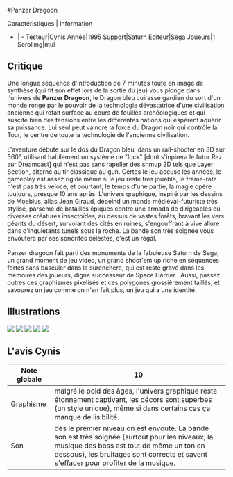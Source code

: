 #Panzer Dragoon

Caractéristiques | Information
- | -
Testeur|Cynis
Année|1995
Support|Saturn
Editeur|Sega
Joueurs|1
Scrolling|mul

## Critique
Une longue séquence d'introduction de 7 minutes toute en image de synthèse (qui fit son effet lors de la sortie du jeu) vous plonge dans l'univers de <b>Panzer Dragoon</b>, le Dragon bleu cuirassé gardien du sort d'un monde rongé par le pouvoir de la technologie dévastatrice d'une civilisation ancienne qui refait surface au cours de fouilles archéologiques et qui suscite bien des tensions entre les différentes nations qui espèrent aquérir sa puissance. Lui seul peut vaincre la force du Dragon noir qui contrôle la Tour, le centre de toute la technologie de l'ancienne civilisation.<br/><br/>L'aventure débute sur le dos du Dragon bleu, dans un rail-shooter en 3D sur 360°, utilisant habilement un système de "lock" [dont s'inpirera le futur Rez sur Dreamcast] qui n'est pas sans rapeller des shmup 2D tels que Layer Section, alterné au tir classique au gun. Certes le jeu accuse les années, le gameplay est assez rigide même si le jeu reste très jouable, le frame-rate n'est pas très véloce, et pourtant, le temps d'une partie, la magie opère toujours, presque 10 ans après. L'univers graphique, inspiré par les dessins de Moebius, alias Jean Giraud, dépeind un monde médiéval-futuriste très stylisé, parsemé de batailles épiques contre une armada de dirigeables ou diverses créatures insectoïdes, au dessus de vastes forêts, bravant les vers géants du désert, survolant des cités en ruines, s'engouffrant à vive allure dans d'inquietants tunels sous la roche. La bande son très soignée vous envoutera par ses sonorités célèstes, c'est un régal.<br/><br/>Panzer dragoon fait parti des monuments de la fabuleuse Saturn de Sega, un grand moment de jeu video, un grand shoot'em up  riche en séquences fortes sans basculer dans la surenchère, qui est resté gravé dans les memoires des joueurs, digne successeur de Space Harrier . Aussi, passez outres ces graphismes pixelisés et ces polygones grossièrement taillés, et savourez un jeu comme on n'en fait plus, un jeu qui a une identité.

## Illustrations
![](http://www.shmup.com/images/thumbs/img_fiche_1_490.jpg)
![](http://www.shmup.com/images/thumbs/img_fiche_2_490.jpg)
![](http://www.shmup.com/images/thumbs/img_fiche_3_490.jpg)
![](http://www.shmup.com/images/thumbs/)
![](http://www.shmup.com/images/thumbs/)

## L'avis Cynis
Note globale|10
-|-
Graphisme|malgré le poid des âges, l'univers graphique reste étonnament captivant, les décors sont superbes (un style unique), même si dans certains cas ça manque de lisibilité. 
Son|dès le premier niveau on est envouté. La bande son est très soignée (surtout pour les niveaux, la musique des boss est tout de même un ton en dessous), les bruitages sont corrects et savent s'effacer pour profiter de la musique.
